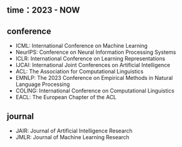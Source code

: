 ## time：2023 - NOW
## conference
- ICML: International Conference on Machine Learning
- NeurIPS: Conference on Neural Information Processing Systems
- ICLR: International Conference on Learning Representations  
- IJCAI: International Joint Conferences on Artificial Intelligence
- ACL: The Association for Computational Linguistics
- EMNLP: The 2023 Conference on Empirical Methods in Natural Language Processing 
- COLING: International Conference on Computational Linguistics
- EACL: The European Chapter of the ACL 
## journal
- JAIR: Journal of Artificial Intelligence Research
- JMLR: Journal of Machine Learning Research

